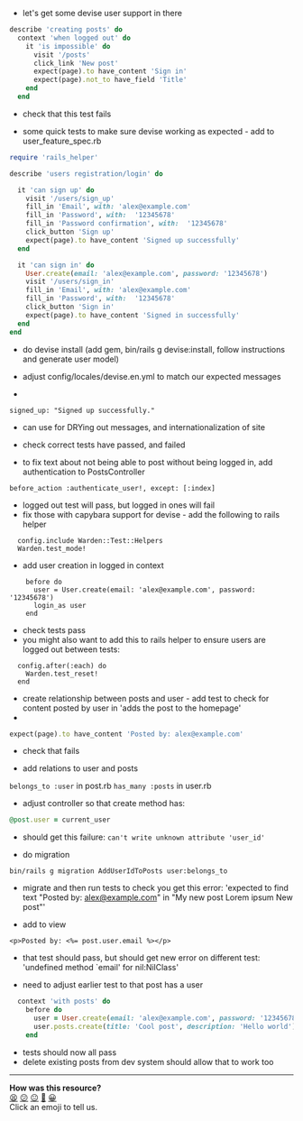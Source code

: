 * let's get some devise user support in there

```ruby
describe 'creating posts' do
  context 'when logged out' do
    it 'is impossible' do
      visit '/posts'
      click_link 'New post'
      expect(page).to have_content 'Sign in'
      expect(page).not_to have_field 'Title'
    end
  end
```

* check that this test fails

* some quick tests to make sure devise working as expected - add to user_feature_spec.rb

```ruby
require 'rails_helper'

describe 'users registration/login' do

  it 'can sign up' do
    visit '/users/sign_up'
    fill_in 'Email', with: 'alex@example.com'
    fill_in 'Password', with:  '12345678'    
    fill_in 'Password confirmation', with:  '12345678'
    click_button 'Sign up'
    expect(page).to have_content 'Signed up successfully'
  end

  it 'can sign in' do
    User.create(email: 'alex@example.com', password: '12345678')
    visit '/users/sign_in'
    fill_in 'Email', with: 'alex@example.com'
    fill_in 'Password', with:  '12345678'    
    click_button 'Sign in'
    expect(page).to have_content 'Signed in successfully'
  end
end
```

* do devise install (add gem, bin/rails g devise:install, follow instructions and generate user model)

* adjust config/locales/devise.en.yml to match our expected messages
* 
```
signed_up: "Signed up successfully."
```
* can use for DRYing out messages, and internationalization of site

* check correct tests have passed, and failed

* to fix text about not being able to post without being logged in, add authentication to PostsController

```
before_action :authenticate_user!, except: [:index]
```

* logged out test will pass, but logged in ones will fail
* fix those with capybara support for devise - add the following to rails helper
```
  config.include Warden::Test::Helpers
  Warden.test_mode!
```
* add user creation in logged in context
```
    before do
      user = User.create(email: 'alex@example.com', password: '12345678')
      login_as user
    end
```
* check tests pass
* you might also want to add this to rails helper to ensure users are logged out between tests:
```
  config.after(:each) do
    Warden.test_reset!
  end
```
* create relationship between posts and user - add test to check for content posted by user in 'adds the post to the homepage'
* 
```ruby
expect(page).to have_content 'Posted by: alex@example.com'
```

* check that fails

* add relations to user and posts

`belongs_to :user` in post.rb
`has_many :posts` in user.rb

* adjust controller so that create method has:

```ruby
@post.user = current_user
```

* should get this failure: `can't write unknown attribute 'user_id'`

* do migration

`bin/rails g migration AddUserIdToPosts user:belongs_to`

* migrate and then run tests to check you get this error:  'expected to find text "Posted by: alex@example.com" in "My new post Lorem ipsum New post"'

* add to view 
```
<p>Posted by: <%= post.user.email %></p>
```

* that test should pass, but should get new error on different test: 'undefined method `email' for nil:NilClass'

* need to adjust earlier test to that post has a user

```ruby
  context 'with posts' do
    before do
      user = User.create(email: 'alex@example.com', password: '12345678')
      user.posts.create(title: 'Cool post', description: 'Hello world') 
    end
```
* tests should now all pass
* delete existing posts from dev system should allow that to work too

<!-- BEGIN GENERATED SECTION DO NOT EDIT -->

---

**How was this resource?**  
[😫](https://airtable.com/shrUJ3t7KLMqVRFKR?prefill_Repository=course&prefill_File=walkthroughs/devise-review.md&prefill_Sentiment=😫) [😕](https://airtable.com/shrUJ3t7KLMqVRFKR?prefill_Repository=course&prefill_File=walkthroughs/devise-review.md&prefill_Sentiment=😕) [😐](https://airtable.com/shrUJ3t7KLMqVRFKR?prefill_Repository=course&prefill_File=walkthroughs/devise-review.md&prefill_Sentiment=😐) [🙂](https://airtable.com/shrUJ3t7KLMqVRFKR?prefill_Repository=course&prefill_File=walkthroughs/devise-review.md&prefill_Sentiment=🙂) [😀](https://airtable.com/shrUJ3t7KLMqVRFKR?prefill_Repository=course&prefill_File=walkthroughs/devise-review.md&prefill_Sentiment=😀)  
Click an emoji to tell us.

<!-- END GENERATED SECTION DO NOT EDIT -->
